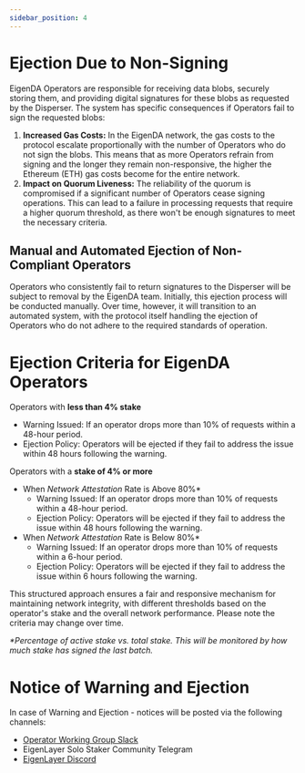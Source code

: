 ```yaml
---
sidebar_position: 4
---
```


# Ejection Due to Non-Signing

EigenDA Operators are responsible for receiving data blobs, securely storing them, and providing digital signatures for these blobs as requested by the Disperser. The system has specific consequences if Operators fail to sign the requested blobs:
1. **Increased Gas Costs:** In the EigenDA network, the gas costs to the protocol escalate proportionally with the number of Operators who do not sign the blobs. This means that as more Operators refrain from signing and the longer they remain non-responsive, the higher the Ethereum (ETH) gas costs become for the entire network.
2. **Impact on Quorum Liveness:** The reliability of the quorum is compromised if a significant number of Operators cease signing operations. This can lead to a failure in processing requests that require a higher quorum threshold, as there won't be enough signatures to meet the necessary criteria.


## Manual and Automated Ejection of Non-Compliant Operators
Operators who consistently fail to return signatures to the Disperser will be subject to removal by the EigenDA team. Initially, this ejection process will be conducted manually. Over time, however, it will transition to an automated system, with the protocol itself handling the ejection of Operators who do not adhere to the required standards of operation.

# Ejection Criteria for EigenDA Operators

Operators with **less than 4% stake**
* Warning Issued: If an operator drops more than 10% of requests within a 48-hour period.
* Ejection Policy: Operators will be ejected if they fail to address the issue within 48 hours following the warning.

Operators with a **stake of 4% or more**  
* When _Network Attestation_ Rate is Above 80%\*
  * Warning Issued: If an operator drops more than 10% of requests within a 48-hour period.
  * Ejection Policy: Operators will be ejected if they fail to address the issue within 48 hours following the warning.
* When _Network Attestation_ Rate is Below 80%\*
  * Warning Issued: If an operator drops more than 10% of requests within a 6-hour period.
  * Ejection Policy: Operators will be ejected if they fail to address the issue within 6 hours following the warning.

This structured approach ensures a fair and responsive mechanism for maintaining network integrity, with different thresholds based on the operator's stake and the overall network performance. Please note the criteria may change over time.

_\*Percentage of active stake vs. total stake. This will be monitored by how much stake has signed the last batch._

# Notice of Warning and Ejection
In case of Warning and Ejection - notices will be posted via the following channels:
* [Operator Working Group Slack](https://operatorwg.eigenlayer.xyz/)
* EigenLayer Solo Staker Community Telegram
* [EigenLayer Discord](https://discord.gg/eigenlayer)